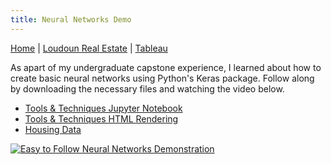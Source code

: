 ```yaml
---
title: Neural Networks Demo
---
```


[Home](../index.md) | [Loudoun Real Estate](/loudounRealEstate/loudounIndex.md) | [Tableau](/tableau/tableauIndex.md)

As apart of my undergraduate capstone experience, I learned about how to create basic neural networks using Python's Keras package. Follow along by downloading the necessary files and watching the video below.
- [Tools & Techniques Jupyter Notebook](ToolsTechniques.ipynb)
- [Tools & Techniques HTML Rendering](ToolsTechniques.html)
- [Housing Data](subset_cleaned_data.xlsx)

[![Easy to Follow Neural Networks Demonstration](https://img.youtube.com/vi/juxqMT0Ow7E/0.jpg)](https://www.youtube.com/watch?v=juxqMT0Ow7E)
